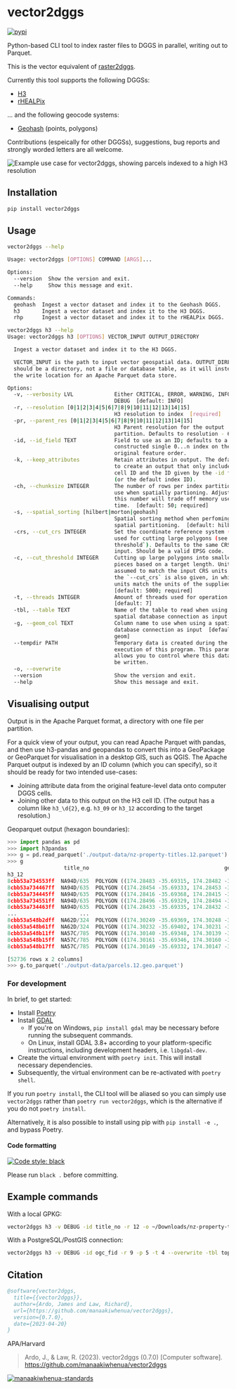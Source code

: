 # vector2dggs

[![pypi](https://img.shields.io/pypi/v/vector2dggs?label=vector2dggs)](https://pypi.org/project/vector2dggs/)

Python-based CLI tool to index raster files to DGGS in parallel, writing out to Parquet.

This is the vector equivalent of [raster2dggs](https://github.com/manaakiwhenua/raster2dggs).

Currently this tool supports the following DGGSs:

- [H3](https://h3geo.org/)
- [rHEALPix](https://datastore.landcareresearch.co.nz/dataset/rhealpix-discrete-global-grid-system)

... and the following geocode systems:

- [Geohash](https://en.wikipedia.org/wiki/Geohash) (points, polygons)

Contributions (espeically for other DGGSs), suggestions, bug reports and strongly worded letters are all welcome.

![Example use case for vector2dggs, showing parcels indexed to a high H3 resolution](./docs/imgs/vector2dggs-example.png "Example use case for vector2dggs, showing parcels indexed to a high H3 resolution")

## Installation

```bash
pip install vector2dggs
```

## Usage

```bash
vector2dggs --help

Usage: vector2dggs [OPTIONS] COMMAND [ARGS]...

Options:
  --version  Show the version and exit.
  --help     Show this message and exit.

Commands:
  geohash  Ingest a vector dataset and index it to the Geohash DGGS.
  h3       Ingest a vector dataset and index it to the H3 DGGS.
  rhp      Ingest a vector dataset and index it to the rHEALPix DGGS.

```

```bash
vector2dggs h3 --help
Usage: vector2dggs h3 [OPTIONS] VECTOR_INPUT OUTPUT_DIRECTORY

  Ingest a vector dataset and index it to the H3 DGGS.

  VECTOR_INPUT is the path to input vector geospatial data. OUTPUT_DIRECTORY
  should be a directory, not a file or database table, as it will instead be
  the write location for an Apache Parquet data store.

Options:
  -v, --verbosity LVL             Either CRITICAL, ERROR, WARNING, INFO or
                                  DEBUG  [default: INFO]
  -r, --resolution [0|1|2|3|4|5|6|7|8|9|10|11|12|13|14|15]
                                  H3 resolution to index  [required]
  -pr, --parent_res [0|1|2|3|4|5|6|7|8|9|10|11|12|13|14|15]
                                  H3 Parent resolution for the output
                                  partition. Defaults to resolution - 6
  -id, --id_field TEXT            Field to use as an ID; defaults to a
                                  constructed single 0...n index on the
                                  original feature order.
  -k, --keep_attributes           Retain attributes in output. The default is
                                  to create an output that only includes H3
                                  cell ID and the ID given by the -id field
                                  (or the default index ID).
  -ch, --chunksize INTEGER        The number of rows per index partition to
                                  use when spatially partioning. Adjusting
                                  this number will trade off memory use and
                                  time.  [default: 50; required]
  -s, --spatial_sorting [hilbert|morton|geohash]
                                  Spatial sorting method when perfoming
                                  spatial partitioning.  [default: hilbert]
  -crs, --cut_crs INTEGER         Set the coordinate reference system (CRS)
                                  used for cutting large polygons (see `--cur-
                                  threshold`). Defaults to the same CRS as the
                                  input. Should be a valid EPSG code.
  -c, --cut_threshold INTEGER     Cutting up large polygons into smaller
                                  pieces based on a target length. Units are
                                  assumed to match the input CRS units unless
                                  the `--cut_crs` is also given, in which case
                                  units match the units of the supplied CRS.
                                  [default: 5000; required]
  -t, --threads INTEGER           Amount of threads used for operation
                                  [default: 7]
  -tbl, --table TEXT              Name of the table to read when using a
                                  spatial database connection as input
  -g, --geom_col TEXT             Column name to use when using a spatial
                                  database connection as input  [default:
                                  geom]
  --tempdir PATH                  Temporary data is created during the
                                  execution of this program. This parameter
                                  allows you to control where this data will
                                  be written.
  -o, --overwrite
  --version                       Show the version and exit.
  --help                          Show this message and exit.
```

## Visualising output

Output is in the Apache Parquet format, a directory with one file per partition.

For a quick view of your output, you can read Apache Parquet with pandas, and then use h3-pandas and geopandas to convert this into a GeoPackage or GeoParquet for visualisation in a desktop GIS, such as QGIS. The Apache Parquet output is indexed by an ID column (which you can specify), so it should be ready for two intended use-cases:
- Joining attribute data from the original feature-level data onto computer DGGS cells.
- Joining other data to this output on the H3 cell ID. (The output has a column like `h3_\d{2}`, e.g. `h3_09` or `h3_12` according to the target resolution.)

Geoparquet output (hexagon boundaries):

```python
>>> import pandas as pd
>>> import h3pandas
>>> g = pd.read_parquet('./output-data/nz-property-titles.12.parquet').h3.h3_to_geo_boundary()
>>> g
                  title_no                                           geometry
h3_12                                                                        
8cbb53a734553ff  NA94D/635  POLYGON ((174.28483 -35.69315, 174.28482 -35.6...
8cbb53a734467ff  NA94D/635  POLYGON ((174.28454 -35.69333, 174.28453 -35.6...
8cbb53a734445ff  NA94D/635  POLYGON ((174.28416 -35.69368, 174.28415 -35.6...
8cbb53a734551ff  NA94D/635  POLYGON ((174.28496 -35.69329, 174.28494 -35.6...
8cbb53a734463ff  NA94D/635  POLYGON ((174.28433 -35.69335, 174.28432 -35.6...
...                    ...                                                ...
8cbb53a548b2dff  NA62D/324  POLYGON ((174.30249 -35.69369, 174.30248 -35.6...
8cbb53a548b61ff  NA62D/324  POLYGON ((174.30232 -35.69402, 174.30231 -35.6...
8cbb53a548b11ff  NA57C/785  POLYGON ((174.30140 -35.69348, 174.30139 -35.6...
8cbb53a548b15ff  NA57C/785  POLYGON ((174.30161 -35.69346, 174.30160 -35.6...
8cbb53a548b17ff  NA57C/785  POLYGON ((174.30149 -35.69332, 174.30147 -35.6...

[52736 rows x 2 columns]
>>> g.to_parquet('./output-data/parcels.12.geo.parquet')
```

### For development

In brief, to get started:

- Install [Poetry](https://python-poetry.org/docs/basic-usage/)
- Install [GDAL](https://gdal.org/)
    - If you're on Windows, `pip install gdal` may be necessary before running the subsequent commands.
    - On Linux, install GDAL 3.8+ according to your platform-specific instructions, including development headers, i.e. `libgdal-dev`.
- Create the virtual environment with `poetry init`. This will install necessary dependencies.
- Subsequently, the virtual environment can be re-activated with `poetry shell`.

If you run `poetry install`, the CLI tool will be aliased so you can simply use `vector2dggs` rather than `poetry run vector2dggs`, which is the alternative if you do not `poetry install`.

Alternatively, it is also possible to install using pip with `pip install -e .`, and bypass Poetry.

#### Code formatting

[![Code style: black](https://img.shields.io/badge/code%20style-black-000000.svg)](https://github.com/psf/black)

Please run `black .` before committing.

## Example commands

With a local GPKG:

```bash
vector2dggs h3 -v DEBUG -id title_no -r 12 -o ~/Downloads/nz-property-titles.gpkg ~/Downloads/nz-property-titles.parquet

```

With a PostgreSQL/PostGIS connection:

```bash
vector2dggs h3 -v DEBUG -id ogc_fid -r 9 -p 5 -t 4 --overwrite -tbl topo50_lake postgresql://user:password@host:port/db ./topo50_lake.parquet
```

## Citation

```bibtex
@software{vector2dggs,
  title={{vector2dggs}},
  author={Ardo, James and Law, Richard},
  url={https://github.com/manaakiwhenua/vector2dggs},
  version={0.7.0},
  date={2023-04-20}
}
```

APA/Harvard

> Ardo, J., & Law, R. (2023). vector2dggs (0.7.0) [Computer software]. https://github.com/manaakiwhenua/vector2dggs

[![manaakiwhenua-standards](https://github.com/manaakiwhenua/vector2dggs/workflows/manaakiwhenua-standards/badge.svg)](https://github.com/manaakiwhenua/manaakiwhenua-standards)
